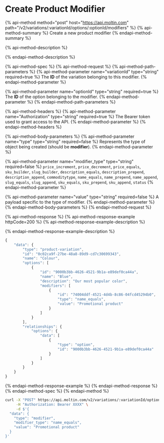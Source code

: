 # Create Product Modifier

{% api-method method="post" host="https://api.moltin.com" path="/v2/variations/:variationId/options/:optionId/modifiers" %}
{% api-method-summary %}
Create a new product modifier
{% endapi-method-summary %}

{% api-method-description %}

{% endapi-method-description %}

{% api-method-spec %}
{% api-method-request %}
{% api-method-path-parameters %}
{% api-method-parameter name="variationId" type="string" required=true %}
The **ID** of the variation belonging to this modifier.
{% endapi-method-parameter %}

{% api-method-parameter name="optionId" type="string" required=true %}
The **ID** of the option belonging to the modifier.
{% endapi-method-parameter %}
{% endapi-method-path-parameters %}

{% api-method-headers %}
{% api-method-parameter name="Authorization" type="string" required=true %}
The Bearer token used to grant access to the API.
{% endapi-method-parameter %}
{% endapi-method-headers %}

{% api-method-body-parameters %}
{% api-method-parameter name="type" type="string" required=false %}
Represents the type of object being created \(should be **modifier**\).
{% endapi-method-parameter %}

{% api-method-parameter name="modifier\_type" type="string" required=false %}
`price_increment`, `price_decrement`, `price_equals`, `sku_builder`, `slug_builder`, `description_equals`, `description_prepend`, `description_append`, `commoditytype`, `name_equals`, `name_prepend`, `name_append`, `slug_equals`, `slug_append`, `sku_equals`, `sku_prepend`, `sku_append`, `status`
{% endapi-method-parameter %}

{% api-method-parameter name="value" type="string" required=false %}
A payload specific to the type of modifier.
{% endapi-method-parameter %}
{% endapi-method-body-parameters %}
{% endapi-method-request %}

{% api-method-response %}
{% api-method-response-example httpCode=200 %}
{% api-method-response-example-description %}

{% endapi-method-response-example-description %}

```javascript
{
    "data": {
        "type": "product-variation",
        "id": "0c02ca9f-27be-48a8-89d9-cd7c30699343",
        "name": "Colour",
        "options": [
            {
                "id": "9000b3bb-4626-4521-9b1a-e89def0ca44a",
                "name": "Blue",
                "description": "Our most popular color",
                "modifiers": [
                    {
                        "id": "74004ddf-4521-4d4b-8c86-04fcd45294b0",
                        "type": "name_equals",
                        "value": "Promotional product"
                    }
                ]
            }
        ],
        "relationships": {
            "options": {
                "data": [
                    {
                        "type": "option",
                        "id": "9000b3bb-4626-4521-9b1a-e89def0ca44a"
                    }
                ]
            }
        }
    }
}
```
{% endapi-method-response-example %}
{% endapi-method-response %}
{% endapi-method-spec %}
{% endapi-method %}

```bash
curl -X "POST" https://api.moltin.com/v2/variations/:variationId/options/:optionId/modifiers \
     -H "Authorization: Bearer XXXX" \
     -d $'{
  "data": {
    "type": "modifier",
    "modifier_type": "name_equals",
    "value": "Promotional product"
  }
}'
```

